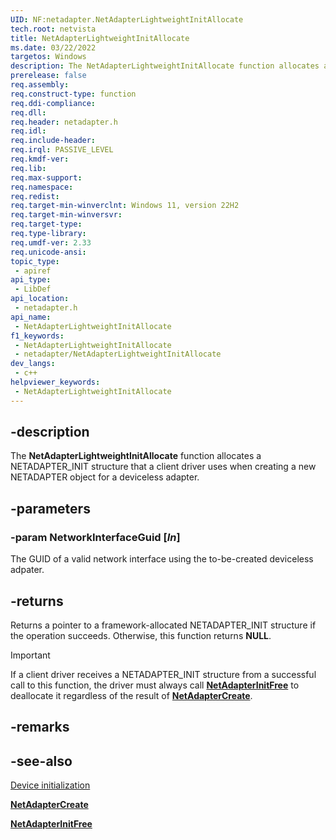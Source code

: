 ```yaml
---
UID: NF:netadapter.NetAdapterLightweightInitAllocate
tech.root: netvista
title: NetAdapterLightweightInitAllocate
ms.date: 03/22/2022
targetos: Windows
description: The NetAdapterLightweightInitAllocate function allocates a NETADAPTER_INIT structure that a client driver uses when creating a new NETADAPTER object for a deviceless adapter.
prerelease: false
req.assembly: 
req.construct-type: function
req.ddi-compliance: 
req.dll: 
req.header: netadapter.h
req.idl: 
req.include-header: 
req.irql: PASSIVE_LEVEL
req.kmdf-ver: 
req.lib: 
req.max-support: 
req.namespace: 
req.redist: 
req.target-min-winverclnt: Windows 11, version 22H2
req.target-min-winversvr: 
req.target-type: 
req.type-library: 
req.umdf-ver: 2.33 
req.unicode-ansi: 
topic_type:
 - apiref
api_type:
 - LibDef
api_location:
 - netadapter.h
api_name:
 - NetAdapterLightweightInitAllocate
f1_keywords:
 - NetAdapterLightweightInitAllocate
 - netadapter/NetAdapterLightweightInitAllocate
dev_langs:
 - c++
helpviewer_keywords:
 - NetAdapterLightweightInitAllocate
---
```


## -description

The **NetAdapterLightweightInitAllocate** function allocates a NETADAPTER_INIT structure that a client driver uses when creating a new NETADAPTER object for a deviceless adapter.

## -parameters

### -param NetworkInterfaceGuid [_In_]

The GUID of a valid network interface using the to-be-created deviceless adpater.

## -returns

Returns a pointer to a framework-allocated NETADAPTER_INIT structure if the operation succeeds. Otherwise, this function returns **NULL**.

> [!IMPORTANT]
> If a client driver receives a NETADAPTER_INIT structure from a successful call to this function, the driver must always call [**NetAdapterInitFree**](nf-netadapter-netadapterinitfree.md) to deallocate it regardless of the result of [**NetAdapterCreate**](nf-netadapter-netadaptercreate.md).

## -remarks

## -see-also

[Device initialization](/windows-hardware/drivers/netcx/device-initialization)

[**NetAdapterCreate**](nf-netadapter-netadaptercreate.md)

[**NetAdapterInitFree**](nf-netadapter-netadapterinitfree.md)

